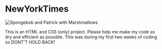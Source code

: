# NewYorkTimes

![Spongebob and Patrick with Marshmallows](https://i.ytimg.com/vi/S6AVpuOd5qE/maxresdefault.jpg)

This is an HTML and CSS (only) project. Please help me make my code as dry and efficient as possible. This was during my first two weeks of coding so DONT'T HOLD BACK!
